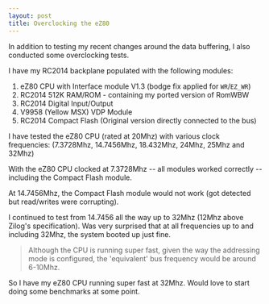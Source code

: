 ```yaml
---
layout: post
title: Overclocking the eZ80
---
```


In addition to testing my recent changes around the data buffering, I also conducted some overclocking tests.

I have my RC2014 backplane populated with the following modules:

1. eZ80 CPU with Interface module V1.3 (bodge fix applied for `WR`/`EZ_WR`)
2. RC2014 512K RAM/ROM - containing my ported version of RomWBW
3. RC2014 Digital Input/Output
4. V9958 (Yellow MSX) VDP Module
5. RC2014 Compact Flash (Original version directly connected to the bus)

I have tested the eZ80 CPU (rated at 20Mhz) with various clock frequencies: (7.3728Mhz, 14.7456Mhz, 18.432Mhz, 24Mhz, 25Mhz and 32Mhz)

With the eZ80 CPU clocked at 7.3728Mhz -- all modules worked correctly -- including the Compact Flash module.

At 14.7456Mhz, the Compact Flash module would not work (got detected but read/writes were corrupting).

I continued to test from 14.7456 all the way up to 32Mhz (12Mhz above Zilog's specification).  Was very surprised that at all frequencies up to and including 32Mhz, the system booted up just fine.

> Although the CPU is running super fast, given the way the addressing mode is configured, the 'equivalent' bus frequency would be around 6-10Mhz.

So I have my eZ80 CPU running super fast at 32Mhz.  Would love to start doing some benchmarks at some point.
